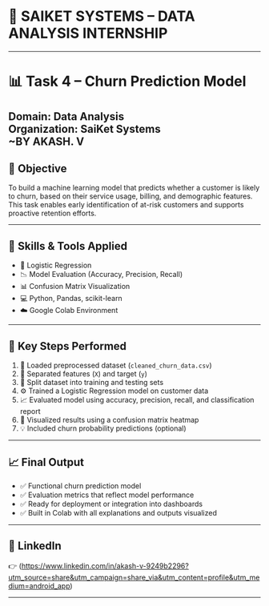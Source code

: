 # 💼 SAIKET SYSTEMS – DATA ANALYSIS INTERNSHIP  
---

# 📊 Task 4 – Churn Prediction Model  
**Domain:** Data Analysis  
**Organization:** SaiKet Systems  
**~BY AKASH. V**  
---

## 🧩 Objective

To build a machine learning model that predicts whether a customer is likely to churn, based on their service usage, billing, and demographic features. This task enables early identification of at-risk customers and supports proactive retention efforts.

---

## 🧠 Skills & Tools Applied

- 🤖 Logistic Regression  
- 📉 Model Evaluation (Accuracy, Precision, Recall)  
- 📊 Confusion Matrix Visualization  
- 💻 Python, Pandas, scikit-learn  
- ☁️ Google Colab Environment  

---

## 🔧 Key Steps Performed

1. 🧹 Loaded preprocessed dataset (`cleaned_churn_data.csv`)  
2. 🎯 Separated features (`X`) and target (`y`)  
3. 🔀 Split dataset into training and testing sets  
4. ⚙️ Trained a Logistic Regression model on customer data  
5. 📈 Evaluated model using accuracy, precision, recall, and classification report  
6. 🧊 Visualized results using a confusion matrix heatmap  
7. 💡 Included churn probability predictions (optional)

---

## 📈 Final Output

- ✅ Functional churn prediction model  
- ✅ Evaluation metrics that reflect model performance  
- ✅ Ready for deployment or integration into dashboards  
- ✅ Built in Colab with all explanations and outputs visualized

---

## 🔗 LinkedIn  
👉 (https://www.linkedin.com/in/akash-v-9249b2296?utm_source=share&utm_campaign=share_via&utm_content=profile&utm_medium=android_app)

---
